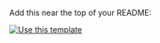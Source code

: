 Add this near the top of your README:

[![Use this template](https://img.shields.io/badge/Use%20this%20template-blue)](https://github.com/new?template_owner=OWNER&template_name=REPO)
